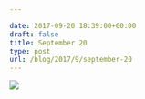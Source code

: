 ```yaml
---

date: 2017-09-20 18:39:00+00:00
draft: false
title: September 20
type: post
url: /blog/2017/9/september-20
---
```




  
   ![](/images/2017-09-20-20179september-20/IMG_2289.jpg)

  


